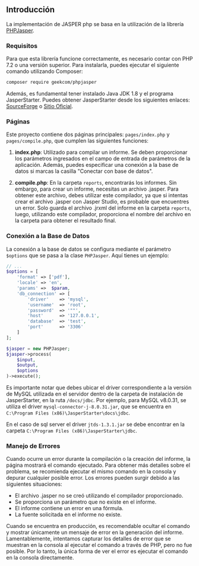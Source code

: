 <!-- JASPER STUDIO -->
## Introducción
La implementación de JASPER php se basa en la utilización de la librería [PHPJasper](https://github.com/PHPJasper/phpjasper).

### Requisitos
Para que esta librería funcione correctamente, es necesario contar con PHP 7.2 o una versión superior. Para instalarla, puedes ejecutar el siguiente comando utilizando Composer:

```bash
composer require geekcom/phpjasper
```

Además, es fundamental tener instalado Java JDK 1.8 y el programa JasperStarter. Puedes obtener JasperStarter desde los siguientes enlaces: [SourceForge](https://sourceforge.net/projects/jasperstarter/) o [Sitio Oficial](https://jasperstarter.cenote.de/).

### Páginas
Este proyecto contiene dos páginas principales: `pages/index.php` y `pages/compile.php`, que cumplen las siguientes funciones:

1. **index.php**: Utilizado para compilar un informe. Se deben proporcionar los parámetros ingresados en el campo de entrada de parámetros de la aplicación. Además, puedes especificar una conexión a la base de datos si marcas la casilla "Conectar con base de datos".

2. **compile.php**: En la carpeta `reports`, encontrarás los informes. Sin embargo, para crear un informe, necesitas un archivo .jasper. Para obtener este archivo, debes utilizar este compilador, ya que si intentas crear el archivo .jasper con Jasper Studio, es probable que encuentres un error. Solo guarda el archivo .jrxml del informe en la carpeta `reports`, luego, utilizando este compilador, proporciona el nombre del archivo en la carpeta para obtener el resultado final.

### Conexión a la Base de Datos
La conexión a la base de datos se configura mediante el parámetro `$options` que se pasa a la clase `PHPJasper`. Aquí tienes un ejemplo:

```php
// ...
$options = [
    'format' => ['pdf'],
    'locale' => 'en',
    'params' =>  $param,
    'db_connection' => [
        'driver'    => 'mysql',
        'username'  => 'root',
        'password'  => '""',
        'host'      => '127.0.0.1',
        'database'  => 'test',
        'port'      => '3306'
    ]
];

$jasper = new PHPJasper;
$jasper->process(
    $input,
    $output,
    $options
)->execute();
```

Es importante notar que debes ubicar el driver correspondiente a la versión de MySQL utilizada en el servidor dentro de la carpeta de instalación de JasperStarter, en la ruta `/docs/jdbc`. Por ejemplo, para MySQL v8.0.31, se utiliza el driver `mysql-connector-j-8.0.31.jar`, que se encuentra en `C:\Program Files (x86)\JasperStarter\docs\jdbc`.

En el caso de sql server el driver `jtds-1.3.1.jar` se debe encontrar en la carpeta `C:\Program Files (x86)\JasperStarter\jdbc`.

### Manejo de Errores
Cuando ocurre un error durante la compilación o la creación del informe, la página mostrará el comando ejecutado. Para obtener más detalles sobre el problema, se recomienda ejecutar el mismo comando en la consola y depurar cualquier posible error. Los errores pueden surgir debido a las siguientes situaciones:

- El archivo .jasper no se creó utilizando el compilador proporcionado.
- Se proporciona un parámetro que no existe en el informe.
- El informe contiene un error en una fórmula.
- La fuente solicitada en el informe no existe.

Cuando se encuentra en producción, es recomendable ocultar el comando y mostrar únicamente un mensaje de error en la generación del informe. Lamentablemente, intentamos capturar los detalles de error que se muestran en la consola al ejecutar el comando a través de PHP, pero no fue posible. Por lo tanto, la única forma de ver el error es ejecutar el comando en la consola directamente.